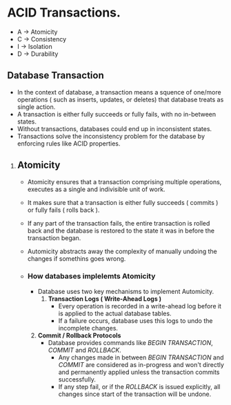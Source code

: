 # ACID Transactions.
- A -> Atomicity
- C -> Consistency
- I -> Isolation
- D -> Durability
## Database Transaction
- In the context of database, a transaction means a squence of one/more operations ( such as inserts, updates, or deletes) that database treats as single action.
- A transaction is either fully succeeds or fully fails, with no in-between states.
- Without transactions, databases could end up in inconsistent states.
- Transactions solve the inconsistency problem for the database by enforcing rules like ACID properties.


1. ## Atomicity
	- Atomicity ensures that a transaction comprising multiple operations, executes as a single and indivisible unit of work.
	- It makes sure that a transaction is either fully succeeds ( commits ) or fully fails ( rolls back ).
	- If any part of the transaction fails, the entire transaction is rolled back and the database is restored to the state it was in before the transaction began.
	- Automicity abstracts away the complexity of manually undoing the changes if somethins goes wrong.
	- ### How databases implelemts Atomicity
		- Database uses two key mechanisms to implement Automicity.
			1. **Transaction Logs ( Write-Ahead Logs )**
				- Every operation is recorded in a write-ahead log before it is applied to the actual database tables.
				- If a failure occurs, database uses this logs to undo the incomplete changes.
        
      2. **Commit / Rollback Protocols**
         - Database provides commands like *BEGIN TRANSACTION*, *COMMIT* and *ROLLBACK*.
		     - Any changes made in between *BEGIN TRANSACTION* and *COMMIT* are considered as in-progress and won't directly and permanently applied unless the transaction commits successfully.
		     - If any step fail, or if the *ROLLBACK* is issued explicitly, all changes since start of the transaction will be undone. 
